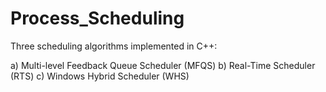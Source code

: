 # Process_Scheduling

 Three scheduling algorithms implemented in C++:
 
a) Multi-level Feedback Queue Scheduler (MFQS)
b) Real-Time Scheduler (RTS)
c) Windows Hybrid Scheduler (WHS)
